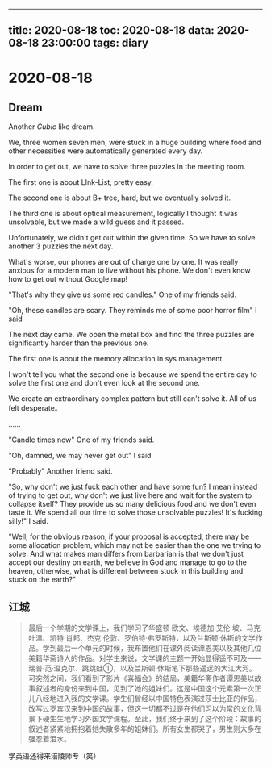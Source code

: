 
---
title: 2020-08-18
toc: 2020-08-18
data: 2020-08-18 23:00:00
tags: diary
---


# 2020-08-18

## Dream

Another *Cubic* like dream.

We, three women seven men, were stuck in a huge building where food and other necessities were automatically generated every day.

In order to get out, we have to solve three puzzles in the meeting room.

The first one is about LInk-List, pretty easy.

The second one is about B+ tree, hard, but we eventually solved it.

The third one is about optical measurement, logically I thought it was unsolvable, but we made a wild guess and it passed.

Unfortunately, we didn't get out within the given time. So we have to solve another 3 puzzles the next day.

What's worse, our phones are out of charge one by one. It was really anxious for a modern man to live without his phone. We don't even know how to get out without Google map!

"That's why they give us some red candles." One of my friends said.

"Oh, these candles are scary. They reminds me of some poor horror film" I said

The next day came. We open the metal box and find the three puzzles are significantly harder than the previous one.

The first one is about the memory allocation in sys management.

I won't tell you what the second one is because we spend the entire day to solve the first one and don't even look at the second one.

We create an extraordinary complex pattern but still can't solve it. All of us felt desperate。

……

"Candle times now" One of my friends said.

"Oh, damned, we may never get out" I said

"Probably" Another friend said.

"So, why don't we just fuck each other and have some fun? I mean instead of trying to get out, why don't we just live here and wait for the system to collapse itself? They provide us so many delicious food and we don't even taste it. We spend all our time to solve those unsolvable puzzles! It's fucking silly!" I said.

"Well, for the obvious reason, if your proposal is accepted, there may be some allocation problem, which may not be easier than the one we trying to solve. And what makes man differs from barbarian is that we don't just accept our destiny on earth, we believe in God and manage to go to the heaven, otherwise, what is different between stuck in this building and stuck on the earth?" 

## 江城



> 最后一个学期的文学课上，我们学习了华盛顿·欧文、埃德加·艾伦·坡、马克·吐温、凯特·肖邦、杰克·伦敦、罗伯特·弗罗斯特，以及兰斯顿·休斯的文学作品。学到最后一个单元的时候，我布置他们在课外阅读谭恩美以及其他几位美籍华斋诗人的作品。对学生来说，文学课的主题一开始显得遥不可及——瑞普·范·温克尔、跳跳蛙①，以及兰斯顿·休斯笔下那些遥远的大江大河。可突然之间，我们看到了影片《喜福会》的结局，美籍华斋作者谭恩美以故事叙述者的身份来到中国，见到了她的姐妹们。这是中国这个元素第一次正儿八经地进入我的文学课。学生们曾经以中国特色表演过莎士比亚的作品，改写过罗宾汉来到中国的故事，但这一切都不过是在他们习以为常的文化背景下硬生生地学习外国文学课程。至此，我们终于来到了这个阶段：故事的叙述者紧紧地拥抱着她失散多年的姐妹们。所有女生都哭了，男生则大多在强忍着泪水。



学英语还得来涪陵师专（笑）
